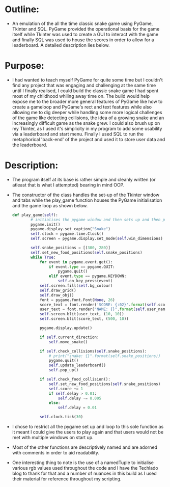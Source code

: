 # Outline:

- An emulation of the all the time classic snake game using PyGame, Tkinter and SQL. PyGame provided the operational basis for the game itself while Tkinter was used to create a GUI to interact with the game and finally SQL was used to house the scores in order to allow for a leaderboard. A detailed description lies below.

# Purpose:

- I had wanted to teach myself PyGame for quite some time but I couldn't find any project that was engaging and challenging at the same time until I finally realised, I could build the classic snake game I had spent most of my childhood whiling away time on. The build would help expose me to the broader more general features of PyGame like how to create a gameloop and PyGame's rect and text features while also allowing me to dig deeper while handling some more logical challenges of the game like detecting collisions, the idea of a growing snake and an increasingly difficult game as the snake grew. I could also brush up on my Tkinter, as I used it's simplicity in my program to add some usability via a leaderboard and start menu. Finally I used SQL to run the metaphorical 'back-end' of the project and used it to store user data and the leaderboard.

# Description:

- The program itself at its base is rather simple and cleanly written (or atleast that is what I attempted) bearing in mind OOP.
- The constructor of the class handles the set-up of the Tkinter window and tabs while the play_game function houses the PyGame initialisation and the game loop as shown below.

    ```python
    def play_game(self):
            # initialises the pygame window and then sets up and then plays the game
            pygame.init()
            pygame.display.set_caption("Snake")
            self.clock = pygame.time.Clock()
            self.screen = pygame.display.set_mode(self.win_dimensions)

            self.snake_positions = [(300, 280)]
            self.set_new_food_positions(self.snake_positions)
            while True:
                for event in pygame.event.get():
                    if event.type == pygame.QUIT:
                        pygame.quit()
                    elif event.type == pygame.KEYDOWN:
                        self.on_key_press(event)
                self.screen.fill(self.bg_colour)
                self.draw_grid()
                self.draw_obj()
                font = pygame.font.Font(None, 26)
                score_text = font.render('SCORE: {:02}'.format(self.score), True, self.text_colour)
                user_text = font.render("NAME: {}".format(self.user_name), True, self.text_colour)
                self.screen.blit(user_text, (10, 10))
                self.screen.blit(score_text, (500, 10))

                pygame.display.update()

                if self.current_direction:
                    self.move_snake()

                if self.check_collisions(self.snake_positions):
                    # print("snake: {}".format(self.snake_positions))
                    pygame.quit()
                    self.update_leaderboard()
                    self.pop_up()

                if self.check_food_collision():
                    self.set_new_food_positions(self.snake_positions)
                    self.score += 1
                    if self.delay > 0.01:
                        self.delay -= 0.005
                    else:
                        self.delay = 0.01

                self.clock.tick(30)
    ```

- I chose to restrict all the pygame set up and loop to this sole function as it meant I could give the users to play again and that users would not be met with multiple windows on start up.
- Most of the other functions are descriptively named and are adorned with comments in order to aid readability.
- One interesting thing to note is the use of a namedTuple to initialise various rgb values used throughout the code and I have the Techlado blog to thank for that and a number of nuances in this build as I used their material for reference throughout my scripting.
